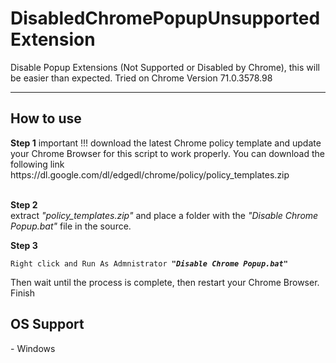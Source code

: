 # DisabledChromePopupUnsupportedExtension
Disable Popup Extensions (Not Supported or Disabled by Chrome), this will be easier than expected. Tried on Chrome Version 71.0.3578.98

<hr>
<h2>How to use</h2>
<b>Step 1</b>
important !!! download the latest Chrome policy template and update your Chrome Browser for this script to work properly. You can download the following link https://dl.google.com/dl/edgedl/chrome/policy/policy_templates.zip
<br><br>

<b>Step 2</b><br>
extract <i>"policy_templates.zip"</i> and place a folder with the <i>"Disable Chrome Popup.bat"</i> file in the source.
<br>

<b>Step 3</b><br>
<pre>
<code>Right click and Run As Admnistrator <b><i>"Disable Chrome Popup.bat"</i></b></code>
</pre>
Then wait until the process is complete, then restart your Chrome Browser. Finish

<h2>OS Support</h2>
- Windows
